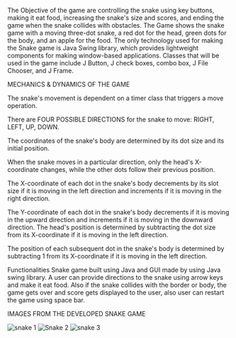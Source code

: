 The Objective of the game are controlling the snake using key buttons, making it eat food, increasing the snake's size and scores, and ending the game when the snake collides with obstacles. The Game shows the snake game with a moving three-dot snake, a red dot for the head, green dots for the body, and an apple for the food. The only technology used for making the Snake game is Java Swing library, which provides lightweight components for making window-based applications. Classes that will be used in the game include J Button, J check boxes, combo box, J File Chooser, and J Frame.

MECHANICS & DYNAMICS OF THE GAME

The snake's movement is dependent on a timer class that triggers a move operation.

There are FOUR POSSIBLE DIRECTIONS for the snake to move: RIGHT, LEFT, UP, DOWN.

The coordinates of the snake's body are determined by its dot size and its initial position.

When the snake moves in a particular direction, only the head's X-coordinate changes, while the other dots follow their previous position.

The X-coordinate of each dot in the snake's body decrements by its slot size if it is moving in the left direction and increments if it is moving in the right direction.

The Y-coordinate of each dot in the snake's body decrements if it is moving in the upward direction and increments if it is moving in the downward direction.
The head's position is determined by subtracting the dot size from its X-coordinate if it is moving in the left direction.

The position of each subsequent dot in the snake's body is determined by subtracting 1 from its X-coordinate if it is moving in the left direction.





Functionalities Snake game built using Java and GUI made by using Java swing library. A user can provide directions to the snake using arrow keys and make it eat food. Also if the snake collides with the border or body, the game gets over and score gets displayed to the user, also user can restart the game using space bar.



IMAGES FROM THE DEVELOPED SNAKE GAME


![snake 1](https://github.com/Vedango7/SnakeGame/assets/137282103/32d00950-a321-4b30-ac6b-7ca93670c3f7)
![Snake 2](https://github.com/Vedango7/SnakeGame/assets/137282103/8a124612-20e8-4909-9e84-a9648521b342)
![snake 3](https://github.com/Vedango7/SnakeGame/assets/137282103/4787fb35-f80d-4012-8638-2c0b7461f2ca)

